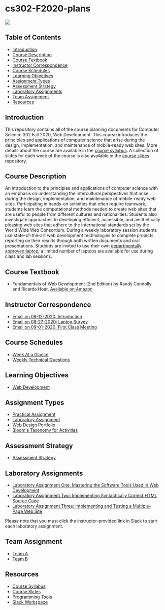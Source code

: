 # cs302-F2020-plans

![](../../workflows/build/badge.svg)

## Table of Contents

* [Introduction](#introduction)
* [Course Description](#course-description)
* [Course Textbook](#course-textbook)
* [Instructor Correspondence](#instructor-correspondence)
* [Course Schedules](#course-schedules)
* [Learning Objectives](#learning-objectives)
* [Assignment Types](#assignment-types)
* [Assessment Strategy](#assessment-strategy)
* [Laboratory Assignments](#laboratory-assignments)
* [Team Assignment](#team-assignment)
* [Resources](#resources)

## Introduction

This repository contains all of the course planning documents for Computer
Science 302 Fall 2020, Web Development. This course introduces the principles
and applications of computer science that arise during the design,
implementation, and maintenance of mobile-ready web sites. More details about
the course are available in the [course
syllabus](https://github.com/Allegheny-Computer-Science-302-F2020/cs302-F2020-syllabus).
A collection of slides for each week of the course is also available in the
[course
slides](https://github.com/Allegheny-Computer-Science-302-F2020/cs302-F2020-slides)
repository.

## Course Description

An introduction to the principles and applications of computer science with an
emphasis on understanding the intercultural perspectives that arise during the
design, implementation, and maintenance of mobile-ready web sites. Participating
in hands-on activities that often require teamwork, students learn the
computational methods needed to create web sites that are useful to people from
different cultures and nationalities. Students also investigate approaches to
developing efficient, accessible, and aesthetically pleasing web sites that
adhere to the international standards set by the World Wide Web Consortium.
During a weekly laboratory session students use state-of-the-art web development
technologies to complete projects, reporting on their results through both
written documents and oral presentations. Students are invited to use their own
[departmentally approved
laptop](https://www.cs.allegheny.edu/resources/laptops/); a limited number of
laptops are available for use during class and lab sessions.

## Course Textbook

- Fundamentals of Web Development (2nd Edition) by Randy Connolly and Ricardo
  Hoar, [Available on
  Amazon](https://www.amazon.com/Fundamentals-Web-Development-Randy-Connolly/dp/0134481267)

## Instructor Correspondence

- [Email on 08-12-2020: Introduction](emails/introduction.md)
- [Email on 08-27-2020: Laptop Survey](emails/laptopsurvey.md)
- [Email on 09-01-2020: First Class Meeting](emails/firstclassmeeting.md)

## Course Schedules

- [Week At a Glance](schedules/week-at-a-glance.md)
- [Weekly Technical Questions](schedules/weekly-technical-questions.md)

## Learning Objectives

- [Web Development](learning-objectives/web-development.md)

## Assignment Types

- [Practical Assignment](assignments/practical-assignment.md)
- [Laboratory Assignment](assignments/laboratory-assignment.md)
- [Web Design Portfolio](assignments/design-portfolio.md)
- [Bloom's Taxonomy for Activities](taxonomies/blooms-taxonomy.md)

## Assessment Strategy

- [Assessment Strategy](assessment/assessment-strategy.md)

## Laboratory Assignments

- [Laboratory Assignment One: Mastering the Software Tools Used in Web
  Development](https://github.com/Allegheny-Computer-Science-302-F2020/cs302-F2020-lab1-starter)
- [Laboratory Assignment Two: Implementing Syntactically Correct HTML Source
  Code](https://github.com/Allegheny-Computer-Science-302-F2020/cs302-F2020-lab2-starter)
- [Laboratory Assignment Three: Implementing and Testing a Multiple-Page Web
  Site](https://github.com/Allegheny-Computer-Science-302-F2020/cs302-F2020-lab3-starter)

Please note that you must click the instructor-provided link in Slack to start
each laboratory assignment.

## Team Assignment

- [Team A](teams/team-a.md)
- [Team B](teams/team-b.md)

## Resources

- [Course Syllabus](https://github.com/Allegheny-Computer-Science-302-F2020/cs302-F2020-syllabus)
- [Course Slides](https://github.com/Allegheny-Computer-Science-302-F2020/cs302-F2020-slides)
- [Programming Tools](tools/programming-tools.md)
- [Slack Workspace](https://join.slack.com/t/cmpsc302fall2020/signup)
